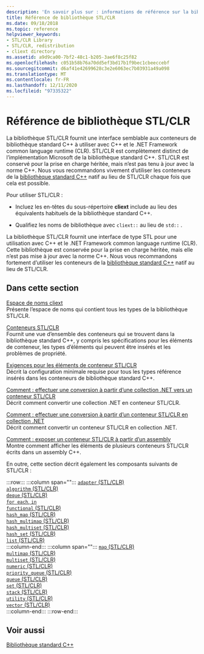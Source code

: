 ```yaml
---
description: 'En savoir plus sur : informations de référence sur la bibliothèque STL/CLR'
title: Référence de bibliothèque STL/CLR
ms.date: 09/18/2018
ms.topic: reference
helpviewer_keywords:
- STL/CLR Library
- STL/CLR, redistribution
- cliext directory
ms.assetid: a9d9ca00-7bf2-48c1-b205-3ae6f8c25f82
ms.openlocfilehash: c051b58b76a70dd5ef3bd17b1f9bec1cbeeccebf
ms.sourcegitcommit: d6af41e42699628c3e2e6063ec7b03931a49a098
ms.translationtype: MT
ms.contentlocale: fr-FR
ms.lasthandoff: 12/11/2020
ms.locfileid: "97335322"
---
```

# <a name="stlclr-library-reference"></a>Référence de bibliothèque STL/CLR

La bibliothèque STL/CLR fournit une interface semblable aux conteneurs de bibliothèque standard C++ à utiliser avec C++ et le .NET Framework common language runtime (CLR). STL/CLR est complètement distinct de l’implémentation Microsoft de la bibliothèque standard C++. STL/CLR est conservé pour la prise en charge héritée, mais n’est pas tenu à jour avec la norme C++. Nous vous recommandons vivement d’utiliser les conteneurs de la [bibliothèque standard C++](../standard-library/cpp-standard-library-reference.md) natif au lieu de STL/CLR chaque fois que cela est possible.

Pour utiliser STL/CLR :

- Incluez les en-têtes du sous-répertoire **cliext** include au lieu des équivalents habituels de la bibliothèque standard C++.

- Qualifiez les noms de bibliothèque avec `cliext::` au lieu de `std::` .

La bibliothèque STL/CLR fournit une interface de type STL pour une utilisation avec C++ et le .NET Framework common language runtime (CLR). Cette bibliothèque est conservée pour la prise en charge héritée, mais elle n’est pas mise à jour avec la norme C++. Nous vous recommandons fortement d’utiliser les conteneurs de la [bibliothèque standard C++](../standard-library/cpp-standard-library-reference.md) natif au lieu de STL/CLR.

## <a name="in-this-section"></a>Dans cette section

[Espace de noms cliext](../dotnet/cliext-namespace.md)<br/>
Présente l’espace de noms qui contient tous les types de la bibliothèque STL/CLR.

[Conteneurs STL/CLR](../dotnet/stl-clr-containers.md)<br/>
Fournit une vue d’ensemble des conteneurs qui se trouvent dans la bibliothèque standard C++, y compris les spécifications pour les éléments de conteneur, les types d’éléments qui peuvent être insérés et les problèmes de propriété.

[Exigences pour les éléments de conteneur STL/CLR](../dotnet/requirements-for-stl-clr-container-elements.md)<br/>
Décrit la configuration minimale requise pour tous les types référence insérés dans les conteneurs de bibliothèque standard C++.

[Comment : effectuer une conversion à partir d’une collection .NET vers un conteneur STL/CLR](../dotnet/how-to-convert-from-a-dotnet-collection-to-a-stl-clr-container.md)<br/>
Décrit comment convertir une collection .NET en conteneur STL/CLR.

[Comment : effectuer une conversion à partir d’un conteneur STL/CLR en collection .NET](../dotnet/how-to-convert-from-a-stl-clr-container-to-a-dotnet-collection.md)<br/>
Décrit comment convertir un conteneur STL/CLR en collection .NET.

[Comment : exposer un conteneur STL/CLR à partir d’un assembly](../dotnet/how-to-expose-an-stl-clr-container-from-an-assembly.md)<br/>
Montre comment afficher les éléments de plusieurs conteneurs STL/CLR écrits dans un assembly C++.

En outre, cette section décrit également les composants suivants de STL/CLR :

:::row:::
   :::column span="":::
      [`adapter` (STL/CLR)](../dotnet/adapter-stl-clr.md)\
      [`algorithm` (STL/CLR)](../dotnet/algorithm-stl-clr.md)\
      [`deque` (STL/CLR)](../dotnet/deque-stl-clr.md)\
      [`for each`, `in`](../dotnet/for-each-in.md)\
      [`functional` (STL/CLR)](../dotnet/functional-stl-clr.md)\
      [`hash_map` (STL/CLR)](../dotnet/hash-map-stl-clr.md)\
      [`hash_multimap` (STL/CLR)](../dotnet/hash-multimap-stl-clr.md)\
      [`hash_multiset` (STL/CLR)](../dotnet/hash-multiset-stl-clr.md)\
      [`hash_set` (STL/CLR)](../dotnet/hash-set-stl-clr.md)\
      [`list` (STL/CLR)](../dotnet/list-stl-clr.md)\
   :::column-end:::
   :::column span="":::
      [`map` (STL/CLR)](../dotnet/map-stl-clr.md)\
      [`multimap` (STL/CLR)](../dotnet/multimap-stl-clr.md)\
      [`multiset` (STL/CLR)](../dotnet/multiset-stl-clr.md)\
      [`numeric` (STL/CLR)](../dotnet/numeric-stl-clr.md)\
      [`priority_queue` (STL/CLR)](../dotnet/priority-queue-stl-clr.md)\
      [`queue` (STL/CLR)](../dotnet/queue-stl-clr.md)\
      [`set` (STL/CLR)](../dotnet/set-stl-clr.md)\
      [`stack` (STL/CLR)](../dotnet/stack-stl-clr.md)\
      [`utility` (STL/CLR)](../dotnet/utility-stl-clr.md)\
      [`vector` (STL/CLR)](../dotnet/vector-stl-clr.md)\
   :::column-end:::
:::row-end:::

## <a name="see-also"></a>Voir aussi

[Bibliothèque standard C++](../standard-library/cpp-standard-library-reference.md)
